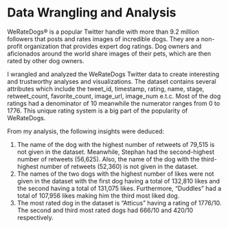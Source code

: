 # Data Wrangling and Analysis

WeRateDogs® is a popular Twitter handle with more than 9.2 million followers that 
posts and rates images of incredible dogs. They are a non-profit organization that 
provides expert dog ratings. Dog owners and aficionados around the world share 
images of their pets, which are then rated by other dog owners.

I wrangled and analyzed the WeRateDogs Twitter data to create interesting and trustworthy analyses and visualizations. The dataset contains several attributes which include the tweet_id, timestamp, 
rating, name, stage, retweet_count, favorite_count, image_url, image_num e.t.c.
Most of the dog ratings had a denominator of 10 meanwhile the numerator ranges 
from 0 to 1776. This unique rating system is a big part of the popularity of 
WeRateDogs.

From my analysis, the following insights were deduced:
1. The name of the dog with the highest number of retweets of 79,515 is not 
given in the dataset. Meanwhile, Stephan had the second-highest number of 
retweets (56,625). Also, the name of the dog with the third-highest number 
of retweets (52,360) is not given in the dataset.
2. The names of the two dogs with the highest number of likes were not given 
in the dataset with the first dog having a total of 132,810 likes and the second 
having a total of 131,075 likes. Furthermore, “Duddles” had a total of 107,956 
likes making him the third most liked dog.
3. The most rated dog in the dataset is “Atticus” having a rating of 1776/10. 
The second and third most rated dogs had 666/10 and 420/10 respectively.
